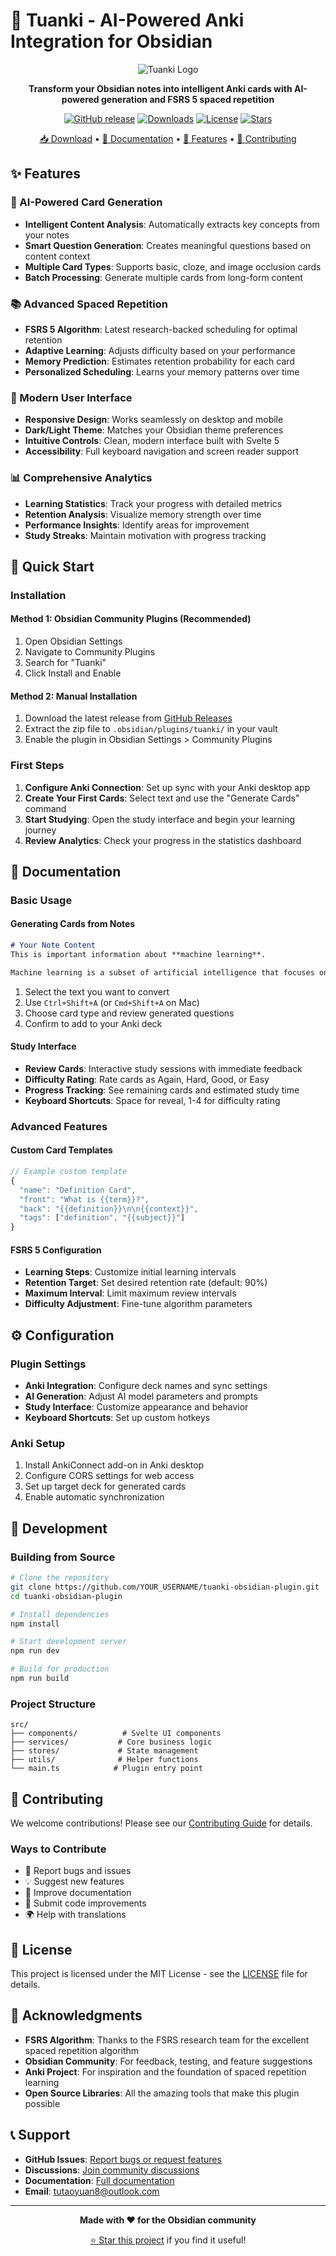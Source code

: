 # 🎯 Tuanki - AI-Powered Anki Integration for Obsidian

<div align="center">

![Tuanki Logo](https://via.placeholder.com/200x200/4F46E5/FFFFFF?text=TUANKI)

**Transform your Obsidian notes into intelligent Anki cards with AI-powered generation and FSRS 5 spaced repetition**

[![GitHub release](https://img.shields.io/github/v/release/YOUR_USERNAME/tuanki-obsidian-plugin)](https://github.com/YOUR_USERNAME/tuanki-obsidian-plugin/releases)
[![Downloads](https://img.shields.io/github/downloads/YOUR_USERNAME/tuanki-obsidian-plugin/total)](https://github.com/YOUR_USERNAME/tuanki-obsidian-plugin/releases)
[![License](https://img.shields.io/github/license/YOUR_USERNAME/tuanki-obsidian-plugin)](LICENSE)
[![Stars](https://img.shields.io/github/stars/YOUR_USERNAME/tuanki-obsidian-plugin)](https://github.com/YOUR_USERNAME/tuanki-obsidian-plugin/stargazers)

[📥 Download](#installation) • [📖 Documentation](#documentation) • [🚀 Features](#features) • [🤝 Contributing](#contributing)

</div>

## ✨ Features

### 🤖 AI-Powered Card Generation
- **Intelligent Content Analysis**: Automatically extracts key concepts from your notes
- **Smart Question Generation**: Creates meaningful questions based on content context
- **Multiple Card Types**: Supports basic, cloze, and image occlusion cards
- **Batch Processing**: Generate multiple cards from long-form content

### 📚 Advanced Spaced Repetition
- **FSRS 5 Algorithm**: Latest research-backed scheduling for optimal retention
- **Adaptive Learning**: Adjusts difficulty based on your performance
- **Memory Prediction**: Estimates retention probability for each card
- **Personalized Scheduling**: Learns your memory patterns over time

### 🎨 Modern User Interface
- **Responsive Design**: Works seamlessly on desktop and mobile
- **Dark/Light Theme**: Matches your Obsidian theme preferences
- **Intuitive Controls**: Clean, modern interface built with Svelte 5
- **Accessibility**: Full keyboard navigation and screen reader support

### 📊 Comprehensive Analytics
- **Learning Statistics**: Track your progress with detailed metrics
- **Retention Analysis**: Visualize memory strength over time
- **Performance Insights**: Identify areas for improvement
- **Study Streaks**: Maintain motivation with progress tracking

## 🚀 Quick Start

### Installation

#### Method 1: Obsidian Community Plugins (Recommended)
1. Open Obsidian Settings
2. Navigate to Community Plugins
3. Search for "Tuanki"
4. Click Install and Enable

#### Method 2: Manual Installation
1. Download the latest release from [GitHub Releases](https://github.com/YOUR_USERNAME/tuanki-obsidian-plugin/releases)
2. Extract the zip file to `.obsidian/plugins/tuanki/` in your vault
3. Enable the plugin in Obsidian Settings > Community Plugins

### First Steps
1. **Configure Anki Connection**: Set up sync with your Anki desktop app
2. **Create Your First Cards**: Select text and use the "Generate Cards" command
3. **Start Studying**: Open the study interface and begin your learning journey
4. **Review Analytics**: Check your progress in the statistics dashboard

## 📖 Documentation

### Basic Usage

#### Generating Cards from Notes
```markdown
# Your Note Content
This is important information about **machine learning**.

Machine learning is a subset of artificial intelligence that focuses on algorithms.
```

1. Select the text you want to convert
2. Use `Ctrl+Shift+A` (or `Cmd+Shift+A` on Mac)
3. Choose card type and review generated questions
4. Confirm to add to your Anki deck

#### Study Interface
- **Review Cards**: Interactive study sessions with immediate feedback
- **Difficulty Rating**: Rate cards as Again, Hard, Good, or Easy
- **Progress Tracking**: See remaining cards and estimated study time
- **Keyboard Shortcuts**: Space for reveal, 1-4 for difficulty rating

### Advanced Features

#### Custom Card Templates
```javascript
// Example custom template
{
  "name": "Definition Card",
  "front": "What is {{term}}?",
  "back": "{{definition}}\n\n{{context}}",
  "tags": ["definition", "{{subject}}"]
}
```

#### FSRS 5 Configuration
- **Learning Steps**: Customize initial learning intervals
- **Retention Target**: Set desired retention rate (default: 90%)
- **Maximum Interval**: Limit maximum review intervals
- **Difficulty Adjustment**: Fine-tune algorithm parameters

## ⚙️ Configuration

### Plugin Settings
- **Anki Integration**: Configure deck names and sync settings
- **AI Generation**: Adjust AI model parameters and prompts
- **Study Interface**: Customize appearance and behavior
- **Keyboard Shortcuts**: Set up custom hotkeys

### Anki Setup
1. Install AnkiConnect add-on in Anki desktop
2. Configure CORS settings for web access
3. Set up target deck for generated cards
4. Enable automatic synchronization

## 🔧 Development

### Building from Source
```bash
# Clone the repository
git clone https://github.com/YOUR_USERNAME/tuanki-obsidian-plugin.git
cd tuanki-obsidian-plugin

# Install dependencies
npm install

# Start development server
npm run dev

# Build for production
npm run build
```

### Project Structure
```
src/
├── components/          # Svelte UI components
├── services/           # Core business logic
├── stores/             # State management
├── utils/              # Helper functions
└── main.ts            # Plugin entry point
```

## 🤝 Contributing

We welcome contributions! Please see our [Contributing Guide](CONTRIBUTING.md) for details.

### Ways to Contribute
- 🐛 Report bugs and issues
- 💡 Suggest new features
- 📝 Improve documentation
- 🔧 Submit code improvements
- 🌍 Help with translations

## 📄 License

This project is licensed under the MIT License - see the [LICENSE](LICENSE) file for details.

## 🙏 Acknowledgments

- **FSRS Algorithm**: Thanks to the FSRS research team for the excellent spaced repetition algorithm
- **Obsidian Community**: For feedback, testing, and feature suggestions
- **Anki Project**: For inspiration and the foundation of spaced repetition learning
- **Open Source Libraries**: All the amazing tools that make this plugin possible

## 📞 Support

- **GitHub Issues**: [Report bugs or request features](https://github.com/https://github.com/zhuzhige123)
- **Discussions**: [Join community discussions](https://github.com/YOUR_USERNAME/tuanki-obsidian-plugin/discussions)
- **Documentation**: [Full documentation](https://tuanki.dev/docs)
- **Email**: tutaoyuan8@outlook.com

---

<div align="center">

**Made with ❤️ for the Obsidian community**

[⭐ Star this project](https://github.com/zhuzhige123) if you find it useful!

</div>
